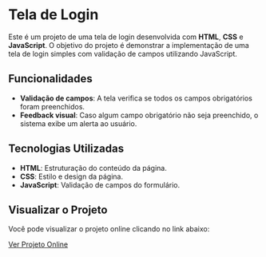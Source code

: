 # Tela de Login

Este é um projeto de uma tela de login desenvolvida com **HTML**, **CSS** e **JavaScript**. O objetivo do projeto é demonstrar a implementação de uma tela de login simples com validação de campos utilizando JavaScript.

## Funcionalidades

- **Validação de campos**: A tela verifica se todos os campos obrigatórios foram preenchidos.
- **Feedback visual**: Caso algum campo obrigatório não seja preenchido, o sistema exibe um alerta ao usuário.

## Tecnologias Utilizadas

- **HTML**: Estruturação do conteúdo da página.
- **CSS**: Estilo e design da página.
- **JavaScript**: Validação de campos do formulário.


## Visualizar o Projeto

Você pode visualizar o projeto online clicando no link abaixo:

[Ver Projeto Online](https://alexandredsantos01.github.io/Tela-de-Login/)


